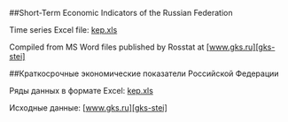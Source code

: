 ##Short-Term Economic Indicators of the Russian Federation  

Time series Excel file: [kep.xls][kep-at-git]

Compiled from MS Word files published by Rosstat at [www.gks.ru][gks-stei]


##Краткосрочные экономические показатели Российской Федерации  

Ряды данных в формате Excel: [kep.xls][kep-at-git]

Исходные данные: [www.gks.ru][gks-stei]

[kep-at-git]: https://github.com/epogrebnyak/rosstat-kep-data/blob/master/kep.xls?raw=true
[gks-stei]: http://www.gks.ru/wps/wcm/connect/rosstat_main/rosstat/ru/statistics/publications/catalog/doc_1140080765391

